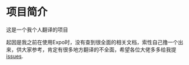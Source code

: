 # 项目简介

这是一个我个人翻译的项目

起因是我之前在使用Expo时，没有查到很全面的相关文档，索性自己撸一个出来，供大家参考，肯定有很多地方翻译的不全面，希望各位大佬多多给我提[issues](https://github.com/AieraFlyyyy/translate_something/issues).


